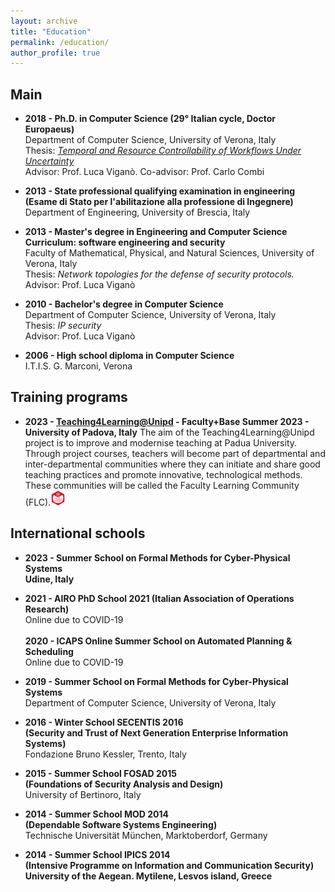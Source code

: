 ```yaml
---
layout: archive
title: "Education"
permalink: /education/
author_profile: true
---
```


## Main

- **2018 - Ph.D. in Computer Science (29° Italian cycle, Doctor Europaeus)**<br/>Department of Computer Science, University of Verona, Italy<br/>Thesis: *[Temporal and Resource Controllability of Workflows Under Uncertainty](https://hdl.handle.net/11562/979769)*<br/>Advisor: Prof. Luca Viganò. Co-advisor: Prof. Carlo Combi

- **2013 - State professional qualifying examination in engineering**<br/>**(Esame di Stato per l'abilitazione alla professione di Ingegnere)**<br/>Department of Engineering, University of Brescia, Italy

- **2013 - Master's degree in Engineering and Computer Science**<br/>**Curriculum: software engineering and security**<br/>Faculty of Mathematical, Physical, and Natural Sciences, University of Verona, Italy<br/>Thesis: *Network topologies for the defense of security protocols.*<br/>Advisor: Prof. Luca Viganò

- **2010 - Bachelor's degree in Computer Science**<br/>Department of Computer Science, University of Verona, Italy<br/>Thesis: *IP security*<br/>Advisor: Prof. Luca Viganò
- **2006 - High school diploma in Computer Science**<br/>I.T.I.S. G. Marconi, Verona


## Training programs

- **2023 - [Teaching4Learning@Unipd](https://www.unipd.it/en/teaching4learning) - Faculty+Base Summer 2023 - University of Padova, Italy** The aim of the Teaching4Learning@Unipd project is to improve and modernise teaching at Padua University. Through project courses, teachers will become part of departmental and inter-departmental communities where they can initiate and share good teaching practices and promote innovative, technological methods. These communities will be called the Faculty Learning Community (FLC).<a href="https://bestr.it/award/show/pGznTWS2TGKnHChhzKzX6w"><img src="/images/T4L.png" width="5%" height="5%"/></a>
  
## International schools

- **2023 - Summer School on Formal Methods for Cyber-Physical Systems**<br/>**Udine, Italy**

- **2021 - AIRO PhD School 2021 (Italian Association of Operations Research)**<br/>Online due to COVID-19<br/><br/>**2020 - ICAPS Online Summer School on Automated Planning &amp; Scheduling**<br/>Online due to COVID-19

- **2019 - Summer School on Formal Methods for Cyber-Physical Systems**<br/>Department of Computer Science, University of Verona, Italy

- **2016 - Winter School SECENTIS 2016**<br/>**(Security and Trust of Next Generation Enterprise Information Systems)**<br/>Fondazione Bruno Kessler, Trento, Italy

- **2015 - Summer School FOSAD 2015**<br/>**(Foundations of Security Analysis and Design)**<br/>University of Bertinoro, Italy

- **2014 - Summer School MOD 2014**<br/>**(Dependable Software Systems Engineering)**<br/>Technische Universität München, Marktoberdorf, Germany

- **2014 - Summer School IPICS 2014**<br/>**(Intensive Programme on Information and Communication Security)**<br/>**University of the Aegean. Mytilene, Lesvos island, Greece**